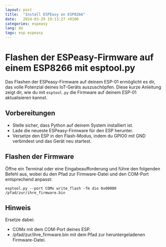 ```yaml
---
layout: post
title:  "Install ESPEasy on ESP8266"
date:   2024-03-29 19:13:27 +0100
categories: espeasy
lang: de
tags: esp espeasy
---
```


# Flashen der ESPeasy-Firmware auf einem ESP8266 mit esptool.py

Das Flashen der ESPeasy-Firmware auf deinem ESP-01 ermöglicht es dir, das volle Potenzial deines IoT-Geräts auszuschöpfen. Diese kurze Anleitung zeigt dir, wie du mit `esptool.py` die Firmware auf deinem ESP-01 aktualisieren kannst.

## Vorbereitungen

- Stelle sicher, dass Python auf deinem System installiert ist.
- Lade die neueste ESPeasy-Firmware für den ESP herunter.
- Versetze den ESP in den Flash-Modus, indem du GPIO0 mit GND verbindest und das Gerät neu startest.

## Flashen der Firmware

Öffne ein Terminal oder eine Eingabeaufforderung und führe den folgenden Befehl aus, wobei du den Pfad zur Firmware-Datei und den COM-Port entsprechend anpasst:

```shell
esptool.py --port COMx write_flash -fm dio 0x00000 /pfad/zur/ihre_firmware.bin
```

## Hinweis

Ersetze dabei:
- COMx mit dem COM-Port deines ESP.
- /pfad/zur/ihre_firmware.bin mit dem Pfad zur heruntergeladenen Firmware-Datei.



